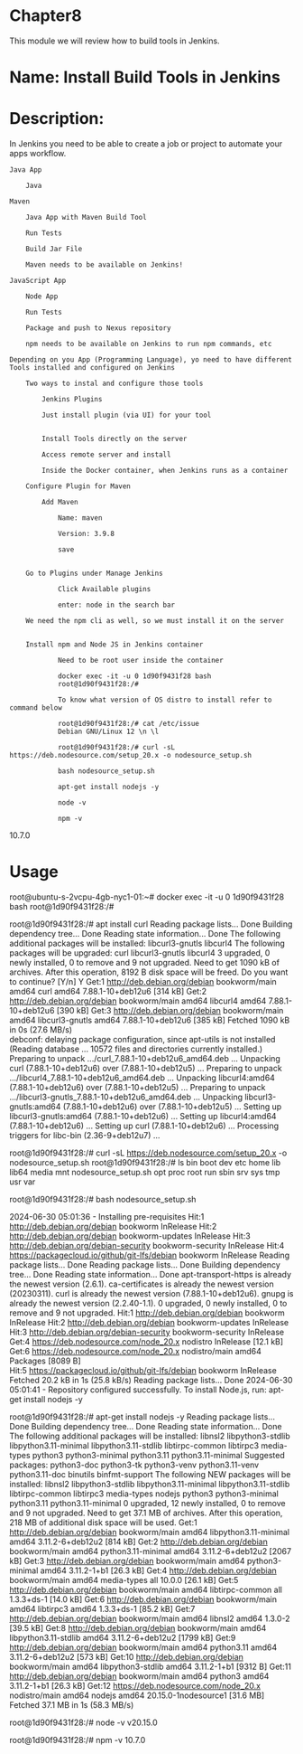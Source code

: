 # Chapter8
This module we will review how to build tools in Jenkins.

# Name: Install Build Tools in Jenkins

# Description: 

In Jenkins you need to be able to create a job or project to automate your apps workflow.

    Java App

        Java

    Maven

        Java App with Maven Build Tool

        Run Tests

        Build Jar File

        Maven needs to be available on Jenkins!

    JavaScript App

        Node App

        Run Tests

        Package and push to Nexus repository

        npm needs to be available on Jenkins to run npm commands, etc

    Depending on you App (Programming Language), yo need to have different Tools installed and configured on Jenkins

        Two ways to instal and configure those tools

            Jenkins Plugins

            Just install plugin (via UI) for your tool


            Install Tools directly on the server

            Access remote server and install

            Inside the Docker container, when Jenkins runs as a container

        Configure Plugin for Maven

            Add Maven

                Name: maven

                Version: 3.9.8

                save


        Go to Plugins under Manage Jenkins

                Click Available plugins

                enter: node in the search bar

        We need the npm cli as well, so we must install it on the server


        Install npm and Node JS in Jenkins container

                Need to be root user inside the container

                docker exec -it -u 0 1d90f9431f28 bash
                root@1d90f9431f28:/#

                To know what version of OS distro to install refer to command below
                
                root@1d90f9431f28:/# cat /etc/issue
                Debian GNU/Linux 12 \n \l

                root@1d90f9431f28:/# curl -sL https://deb.nodesource.com/setup_20.x -o nodesource_setup.sh

                bash nodesource_setup.sh
                
                apt-get install nodejs -y

                node -v

                npm -v
10.7.0


# Usage

root@ubuntu-s-2vcpu-4gb-nyc1-01:~# docker exec -it -u 0 1d90f9431f28 bash
root@1d90f9431f28:/#

root@1d90f9431f28:/# apt install curl
Reading package lists... Done
Building dependency tree... Done
Reading state information... Done
The following additional packages will be installed:
  libcurl3-gnutls libcurl4
The following packages will be upgraded:
  curl libcurl3-gnutls libcurl4
3 upgraded, 0 newly installed, 0 to remove and 9 not upgraded.
Need to get 1090 kB of archives.
After this operation, 8192 B disk space will be freed.
Do you want to continue? [Y/n] Y
Get:1 http://deb.debian.org/debian bookworm/main amd64 curl amd64 7.88.1-10+deb12u6 [314 kB]
Get:2 http://deb.debian.org/debian bookworm/main amd64 libcurl4 amd64 7.88.1-10+deb12u6 [390 kB]
Get:3 http://deb.debian.org/debian bookworm/main amd64 libcurl3-gnutls amd64 7.88.1-10+deb12u6 [385 kB]
Fetched 1090 kB in 0s (27.6 MB/s)         
debconf: delaying package configuration, since apt-utils is not installed
(Reading database ... 10572 files and directories currently installed.)
Preparing to unpack .../curl_7.88.1-10+deb12u6_amd64.deb ...
Unpacking curl (7.88.1-10+deb12u6) over (7.88.1-10+deb12u5) ...
Preparing to unpack .../libcurl4_7.88.1-10+deb12u6_amd64.deb ...
Unpacking libcurl4:amd64 (7.88.1-10+deb12u6) over (7.88.1-10+deb12u5) ...
Preparing to unpack .../libcurl3-gnutls_7.88.1-10+deb12u6_amd64.deb ...
Unpacking libcurl3-gnutls:amd64 (7.88.1-10+deb12u6) over (7.88.1-10+deb12u5) ...
Setting up libcurl3-gnutls:amd64 (7.88.1-10+deb12u6) ...
Setting up libcurl4:amd64 (7.88.1-10+deb12u6) ...
Setting up curl (7.88.1-10+deb12u6) ...
Processing triggers for libc-bin (2.36-9+deb12u7) ...


root@1d90f9431f28:/# curl -sL https://deb.nodesource.com/setup_20.x -o nodesource_setup.sh
root@1d90f9431f28:/# ls
bin  boot  dev	etc  home  lib	lib64  media  mnt  nodesource_setup.sh	opt  proc  root  run  sbin  srv  sys  tmp  usr	var


root@1d90f9431f28:/# bash nodesource_setup.sh

2024-06-30 05:01:36 - Installing pre-requisites
Hit:1 http://deb.debian.org/debian bookworm InRelease
Hit:2 http://deb.debian.org/debian bookworm-updates InRelease
Hit:3 http://deb.debian.org/debian-security bookworm-security InRelease
Hit:4 https://packagecloud.io/github/git-lfs/debian bookworm InRelease
Reading package lists... Done
Reading package lists... Done
Building dependency tree... Done
Reading state information... Done
apt-transport-https is already the newest version (2.6.1).
ca-certificates is already the newest version (20230311).
curl is already the newest version (7.88.1-10+deb12u6).
gnupg is already the newest version (2.2.40-1.1).
0 upgraded, 0 newly installed, 0 to remove and 9 not upgraded.
Hit:1 http://deb.debian.org/debian bookworm InRelease
Hit:2 http://deb.debian.org/debian bookworm-updates InRelease                                           
Hit:3 http://deb.debian.org/debian-security bookworm-security InRelease                                 
Get:4 https://deb.nodesource.com/node_20.x nodistro InRelease [12.1 kB]                                 
Get:6 https://deb.nodesource.com/node_20.x nodistro/main amd64 Packages [8089 B]                   
Hit:5 https://packagecloud.io/github/git-lfs/debian bookworm InRelease
Fetched 20.2 kB in 1s (25.8 kB/s)
Reading package lists... Done
2024-06-30 05:01:41 - Repository configured successfully. To install Node.js, run: apt-get install nodejs -y

root@1d90f9431f28:/# apt-get install nodejs -y
Reading package lists... Done
Building dependency tree... Done
Reading state information... Done
The following additional packages will be installed:
  libnsl2 libpython3-stdlib libpython3.11-minimal libpython3.11-stdlib libtirpc-common libtirpc3 media-types python3 python3-minimal python3.11 python3.11-minimal
Suggested packages:
  python3-doc python3-tk python3-venv python3.11-venv python3.11-doc binutils binfmt-support
The following NEW packages will be installed:
  libnsl2 libpython3-stdlib libpython3.11-minimal libpython3.11-stdlib libtirpc-common libtirpc3 media-types nodejs python3 python3-minimal python3.11 python3.11-minimal
0 upgraded, 12 newly installed, 0 to remove and 9 not upgraded.
Need to get 37.1 MB of archives.
After this operation, 218 MB of additional disk space will be used.
Get:1 http://deb.debian.org/debian bookworm/main amd64 libpython3.11-minimal amd64 3.11.2-6+deb12u2 [814 kB]
Get:2 http://deb.debian.org/debian bookworm/main amd64 python3.11-minimal amd64 3.11.2-6+deb12u2 [2067 kB]
Get:3 http://deb.debian.org/debian bookworm/main amd64 python3-minimal amd64 3.11.2-1+b1 [26.3 kB]
Get:4 http://deb.debian.org/debian bookworm/main amd64 media-types all 10.0.0 [26.1 kB]
Get:5 http://deb.debian.org/debian bookworm/main amd64 libtirpc-common all 1.3.3+ds-1 [14.0 kB]
Get:6 http://deb.debian.org/debian bookworm/main amd64 libtirpc3 amd64 1.3.3+ds-1 [85.2 kB]
Get:7 http://deb.debian.org/debian bookworm/main amd64 libnsl2 amd64 1.3.0-2 [39.5 kB]
Get:8 http://deb.debian.org/debian bookworm/main amd64 libpython3.11-stdlib amd64 3.11.2-6+deb12u2 [1799 kB]
Get:9 http://deb.debian.org/debian bookworm/main amd64 python3.11 amd64 3.11.2-6+deb12u2 [573 kB]
Get:10 http://deb.debian.org/debian bookworm/main amd64 libpython3-stdlib amd64 3.11.2-1+b1 [9312 B]
Get:11 http://deb.debian.org/debian bookworm/main amd64 python3 amd64 3.11.2-1+b1 [26.3 kB]
Get:12 https://deb.nodesource.com/node_20.x nodistro/main amd64 nodejs amd64 20.15.0-1nodesource1 [31.6 MB]
Fetched 37.1 MB in 1s (58.3 MB/s)       

root@1d90f9431f28:/# node -v
v20.15.0

root@1d90f9431f28:/# npm -v
10.7.0
